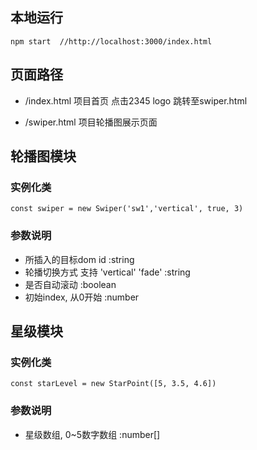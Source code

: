 ## 本地运行  

```bush
npm start  //http://localhost:3000/index.html
```


## 页面路径

- /index.html 项目首页  点击2345 logo 跳转至swiper.html

- /swiper.html 项目轮播图展示页面


## 轮播图模块
### 实例化类
```bush
const swiper = new Swiper('sw1','vertical', true, 3)
```
### 参数说明
- 所插入的目标dom id     :string
- 轮播切换方式 支持 'vertical' 'fade'    :string
- 是否自动滚动     :boolean
- 初始index, 从0开始   :number



## 星级模块
### 实例化类
```bush
const starLevel = new StarPoint([5, 3.5, 4.6])
```
### 参数说明
- 星级数组, 0~5数字数组     :number[]




